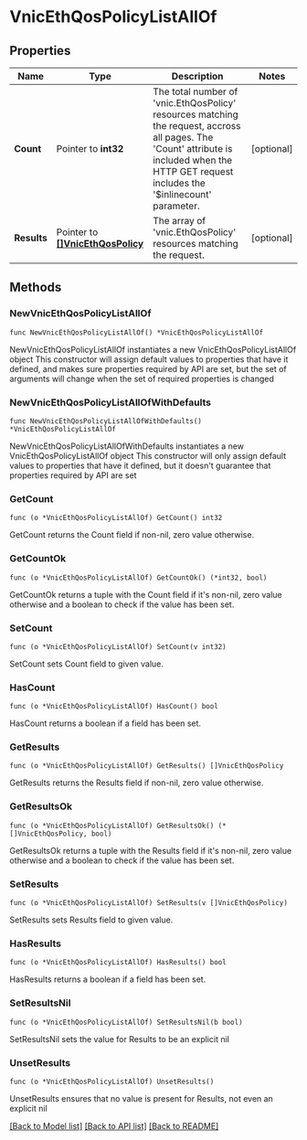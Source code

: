 # VnicEthQosPolicyListAllOf

## Properties

Name | Type | Description | Notes
------------ | ------------- | ------------- | -------------
**Count** | Pointer to **int32** | The total number of &#39;vnic.EthQosPolicy&#39; resources matching the request, accross all pages. The &#39;Count&#39; attribute is included when the HTTP GET request includes the &#39;$inlinecount&#39; parameter. | [optional] 
**Results** | Pointer to [**[]VnicEthQosPolicy**](vnic.EthQosPolicy.md) | The array of &#39;vnic.EthQosPolicy&#39; resources matching the request. | [optional] 

## Methods

### NewVnicEthQosPolicyListAllOf

`func NewVnicEthQosPolicyListAllOf() *VnicEthQosPolicyListAllOf`

NewVnicEthQosPolicyListAllOf instantiates a new VnicEthQosPolicyListAllOf object
This constructor will assign default values to properties that have it defined,
and makes sure properties required by API are set, but the set of arguments
will change when the set of required properties is changed

### NewVnicEthQosPolicyListAllOfWithDefaults

`func NewVnicEthQosPolicyListAllOfWithDefaults() *VnicEthQosPolicyListAllOf`

NewVnicEthQosPolicyListAllOfWithDefaults instantiates a new VnicEthQosPolicyListAllOf object
This constructor will only assign default values to properties that have it defined,
but it doesn't guarantee that properties required by API are set

### GetCount

`func (o *VnicEthQosPolicyListAllOf) GetCount() int32`

GetCount returns the Count field if non-nil, zero value otherwise.

### GetCountOk

`func (o *VnicEthQosPolicyListAllOf) GetCountOk() (*int32, bool)`

GetCountOk returns a tuple with the Count field if it's non-nil, zero value otherwise
and a boolean to check if the value has been set.

### SetCount

`func (o *VnicEthQosPolicyListAllOf) SetCount(v int32)`

SetCount sets Count field to given value.

### HasCount

`func (o *VnicEthQosPolicyListAllOf) HasCount() bool`

HasCount returns a boolean if a field has been set.

### GetResults

`func (o *VnicEthQosPolicyListAllOf) GetResults() []VnicEthQosPolicy`

GetResults returns the Results field if non-nil, zero value otherwise.

### GetResultsOk

`func (o *VnicEthQosPolicyListAllOf) GetResultsOk() (*[]VnicEthQosPolicy, bool)`

GetResultsOk returns a tuple with the Results field if it's non-nil, zero value otherwise
and a boolean to check if the value has been set.

### SetResults

`func (o *VnicEthQosPolicyListAllOf) SetResults(v []VnicEthQosPolicy)`

SetResults sets Results field to given value.

### HasResults

`func (o *VnicEthQosPolicyListAllOf) HasResults() bool`

HasResults returns a boolean if a field has been set.

### SetResultsNil

`func (o *VnicEthQosPolicyListAllOf) SetResultsNil(b bool)`

 SetResultsNil sets the value for Results to be an explicit nil

### UnsetResults
`func (o *VnicEthQosPolicyListAllOf) UnsetResults()`

UnsetResults ensures that no value is present for Results, not even an explicit nil

[[Back to Model list]](../README.md#documentation-for-models) [[Back to API list]](../README.md#documentation-for-api-endpoints) [[Back to README]](../README.md)



